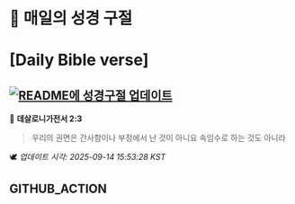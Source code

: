 # 🙏 매일의 성경 구절
# [Daily Bible verse]
## [![README에 성경구절 업데이트](https://github.com/DONGSUKA/first_test/actions/workflows/update-readme-bible.yml/badge.svg)](https://github.com/DONGSUKA/first_test/actions/workflows/update-readme-bible.yml)
<!-- START_BIBLE_VERSE -->
📖 **데살로니가전서 2:3**
> 우리의 권면은 간사함이나 부정에서 난 것이 아니요 속임수로 하는 것도 아니라

🕊️ _업데이트 시각: 2025-09-14 15:53:28 KST_
  <!-- END_BIBLE_VERSE -->
## GITHUB_ACTION
